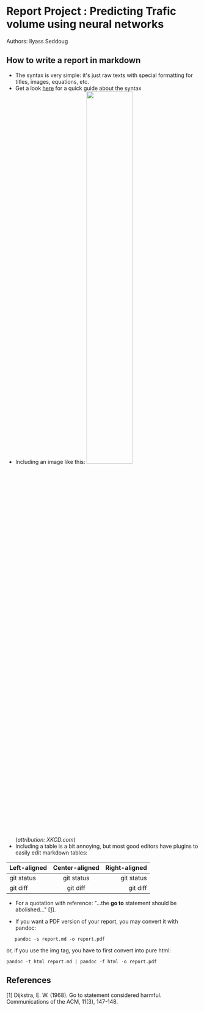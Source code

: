 # Report Project : Predicting Trafic volume using neural networks

Authors: Ilyass Seddoug

## How to write a report in markdown

- The syntax is very simple: it's just raw texts with special formatting for titles, images, equations, etc.
- Get a look [here](https://www.markdownguide.org/cheat-sheet/) for a quick guide about the syntax
- Including an image like this: <img src="dephell.png" width="50%"/> (*attribution: XKCD.com*)
- Including a table is a bit annoying, but most good editors have plugins to easily edit markdown tables:

| Left-aligned | Center-aligned | Right-aligned |
| :---         |     :---:      |          ---: |
| git status   | git status     | git status    |
| git diff     | git diff       | git diff      |

- For a quotation with reference: "...the **go to** statement should be abolished..." [[1]](#1).

- If you want a PDF version of your report, you may convert it with pandoc:

```
   pandoc -s report.md -o report.pdf
```

or, if you use the img tag, you have to first convert into pure html:

```
pandoc -t html report.md | pandoc -f html -o report.pdf
```

## References
<a id="1">[1]</a> 
Dijkstra, E. W. (1968). 
Go to statement considered harmful. 
Communications of the ACM, 11(3), 147-148.

